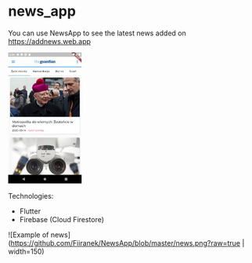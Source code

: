 # news_app

You can use NewsApp to see the latest news added on https://addnews.web.app

<img src="https://github.com/Fiiranek/NewsApp/blob/master/look.png" width="150"/>

Technologies:
- Flutter
- Firebase (Cloud Firestore)

![Example of news](https://github.com/Fiiranek/NewsApp/blob/master/news.png?raw=true | width=150)
